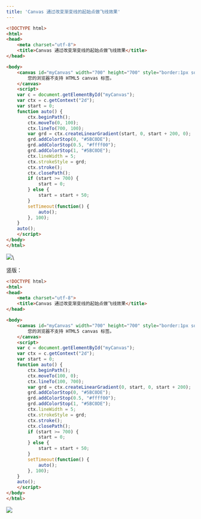```yaml
---
title: 'Canvas 通过改变渐变线的起始点做飞线效果'
---   
```

```html
<!DOCTYPE html>
<html>
<head>
    <meta charset="utf-8">
    <title>Canvas 通过改变渐变线的起始点做飞线效果</title>
</head>

<body>
    <canvas id="myCanvas" width="700" height="700" style="border:1px solid #d3d3d3;">
        您的浏览器不支持 HTML5 canvas 标签。
    </canvas>
    <script>
    var c = document.getElementById("myCanvas");
    var ctx = c.getContext("2d");
    var start = 0;
    function auto() {
        ctx.beginPath();
        ctx.moveTo(0, 100);
        ctx.lineTo(700, 100);
        var grd = ctx.createLinearGradient(start, 0, start + 200, 0);
        grd.addColorStop(0, "#5BC0DE");
        grd.addColorStop(0.5, "#ffff00");
        grd.addColorStop(1, "#5BC0DE");
        ctx.lineWidth = 5;
        ctx.strokeStyle = grd;
        ctx.stroke();
        ctx.closePath();
        if (start >= 700) {
            start = 0;
        } else {
            start = start + 50;
        }
        setTimeout(function() {
            auto();
        }, 100);
    }
    auto();
    </script>
</body>
</html>
```

![](https://img-blog.csdn.net/20180730111319288?watermark/2/text/aHR0cHM6Ly9ibG9nLmNzZG4ubmV0L3h1dG9uZ2Jhbw/font/5a6L5L2T/fontsize/400/fill/I0JBQkFCMA/dissolve/70)\\

竖版：

```html
<!DOCTYPE html>
<html>
<head>
    <meta charset="utf-8">
    <title>Canvas 通过改变渐变线的起始点做飞线效果</title>
</head>

<body>
    <canvas id="myCanvas" width="700" height="700" style="border:1px solid #d3d3d3;">
        您的浏览器不支持 HTML5 canvas 标签。
    </canvas>
    <script>
    var c = document.getElementById("myCanvas");
    var ctx = c.getContext("2d");
    var start = 0;
    function auto() {
        ctx.beginPath();
        ctx.moveTo(100, 0);
        ctx.lineTo(100, 700);
        var grd = ctx.createLinearGradient(0, start, 0, start + 200);
        grd.addColorStop(0, "#5BC0DE");
        grd.addColorStop(0.5, "#ffff00");
        grd.addColorStop(1, "#5BC0DE");
        ctx.lineWidth = 5;
        ctx.strokeStyle = grd;
        ctx.stroke();
        ctx.closePath();
        if (start >= 700) {
            start = 0;
        } else {
            start = start + 50;
        }
        setTimeout(function() {
            auto();
        }, 100);
    }
    auto();
    </script>
</body>
</html>
```

![](https://img-blog.csdn.net/20180730112555433?watermark/2/text/aHR0cHM6Ly9ibG9nLmNzZG4ubmV0L3h1dG9uZ2Jhbw/font/5a6L5L2T/fontsize/400/fill/I0JBQkFCMA/dissolve/70)